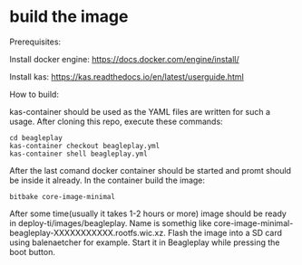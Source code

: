 # build the image
Prerequisites:

Install docker engine:
https://docs.docker.com/engine/install/

Install kas:
https://kas.readthedocs.io/en/latest/userguide.html

How to build:

kas-container should be used as the YAML files are written for such a usage.
After cloning this repo, execute these commands:
```
cd beagleplay
kas-container checkout beagleplay.yml
kas-container shell beagleplay.yml
```
After the last comand docker container should be started and promt should be inside it already.
In the container build the image:
```
bitbake core-image-minimal
```
After some time(usually it takes 1-2 hours or more) image should be ready in deploy-ti/images/beagleplay.
Name is somethig like core-image-minimal-beagleplay-XXXXXXXXXXX.rootfs.wic.xz.
Flash the image into a SD card using balenaetcher for example. Start it in Beagleplay while pressing the boot button.

